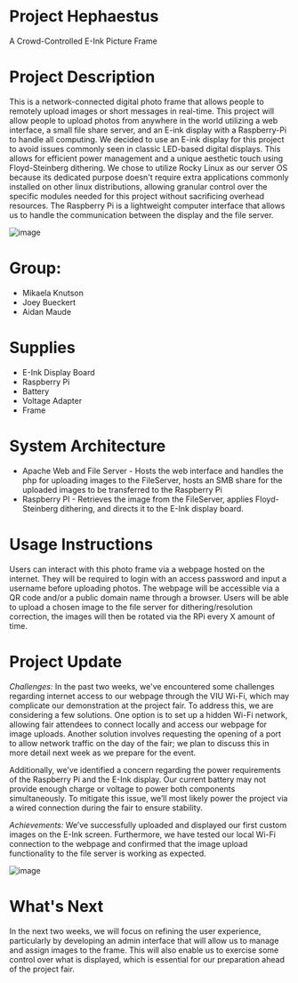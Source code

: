# Project Hephaestus
A Crowd-Controlled E-Ink Picture Frame


# Project Description
This is a network-connected digital photo frame that allows people to remotely upload images or short messages in real-time. This project will allow people to upload photos from anywhere in the world utilizing a web interface, a small file share server, and an E-ink display with a Raspberry-Pi to handle all computing.
We decided to use an E-ink display for this project to avoid issues commonly seen in classic LED-based digital displays. This allows for efficient power management and a unique aesthetic touch using Floyd-Steinberg dithering. 
We chose to utilize Rocky Linux as our server OS because its dedicated purpose doesn't require extra applications commonly installed on other linux distributions, allowing granular control over the specific modules needed for this project without sacrificing overhead resources.
The Raspberry Pi is a lightweight computer interface that allows us to handle the communication between the display and the file server.


![image](https://github.com/user-attachments/assets/167b96ef-71ba-4850-adc7-b4d46564c4d7)


# Group:
* Mikaela Knutson
* Joey Bueckert
* Aidan Maude

# Supplies
* E-Ink Display Board
* Raspberry Pi
* Battery 
* Voltage Adapter 
* Frame

# System Architecture
* Apache Web and File Server  -  Hosts the web interface and handles the php for uploading images to the FileServer, hosts an SMB share for the uploaded images to be transferred to the Raspberry Pi
* Raspberry PI  -  Retrieves the image from the FileServer, applies Floyd-Steinberg dithering, and directs it to the E-Ink display board.

# Usage Instructions
Users can interact with this photo frame via a webpage hosted on the internet. They will be required to login with an access password and input a username before uploading photos. The webpage will be accessible via a QR code and/or a public domain name through a browser. Users will be able to upload a chosen image to the file server for dithering/resolution correction, the images will then be rotated via the RPi every X amount of time. 

# Project Update
*Challenges:*
In the past two weeks, we've encountered some challenges regarding internet access to our webpage through the VIU Wi-Fi, which may complicate our demonstration at the project fair. To address this, we are considering a few solutions. One option is to set up a hidden Wi-Fi network, allowing fair attendees to connect locally and access our webpage for image uploads. Another solution involves requesting the opening of a port to allow network traffic on the day of the fair; we plan to discuss this in more detail next week as we prepare for the event.  

Additionally, we’ve identified a concern regarding the power requirements of the Raspberry Pi and the E-Ink display. Our current battery may not provide enough charge or voltage to power both components simultaneously. To mitigate this issue, we’ll most likely power the project via a wired connection during the fair to ensure stability.

*Achievements:*
We’ve successfully uploaded and displayed our first custom images on the E-Ink screen. Furthermore, we have tested our local Wi-Fi connection to the webpage and confirmed that the image upload functionality to the file server is working as expected.

![image](https://github.com/user-attachments/assets/a263554f-1ee1-4cb1-9036-e60bd59d89d5)

# What's Next  
In the next two weeks, we will focus on refining the user experience, particularly by developing an admin interface that will allow us to manage and assign images to the frame. This will also enable us to exercise some control over what is displayed, which is essential for our preparation ahead of the project fair.
